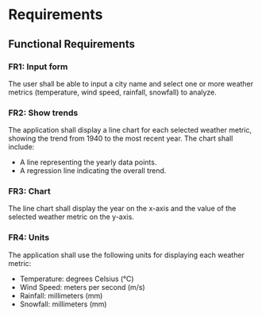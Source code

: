 # Requirements

## Functional Requirements

### FR1: Input form

The user shall be able to input a city name and select one or more weather metrics (temperature, wind speed, rainfall, snowfall) to analyze.

### FR2: Show trends

The application shall display a line chart for each selected weather metric, showing the trend from 1940 to the most recent year. The chart shall include:
- A line representing the yearly data points.
- A regression line indicating the overall trend.

### FR3: Chart

The line chart shall display the year on the x-axis and the value of the selected weather metric on the y-axis.

### FR4: Units

The application shall use the following units for displaying each weather metric:
- Temperature: degrees Celsius (°C)
- Wind Speed: meters per second (m/s)
- Rainfall: millimeters (mm)
- Snowfall: millimeters (mm)